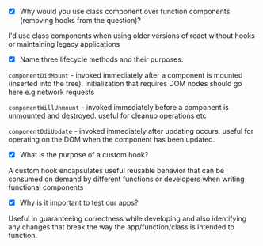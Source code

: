- [x] Why would you use class component over function components (removing hooks from the question)?

I'd use class components when using older versions of react without hooks or maintaining legacy applications

- [x] Name three lifecycle methods and their purposes.

`componentDidMount` - invoked immediately after a component is mounted (inserted into the tree). Initialization that requires DOM nodes should go here e.g network requests

`componentWillUnmount` - invoked immediately before a component is unmounted and destroyed. useful for cleanup operations etc

`componentDdiUpdate` - invoked immediately after updating occurs. useful for operating on the DOM when the component has been updated.

- [x] What is the purpose of a custom hook?

A custom hook encapsulates useful reusable behavior that can be consumed on demand by different functions
or developers when writing functional components

- [x] Why is it important to test our apps?

Useful in guaranteeing correctness while developing and also identifying any changes that break
the way the app/function/class is intended to function.
